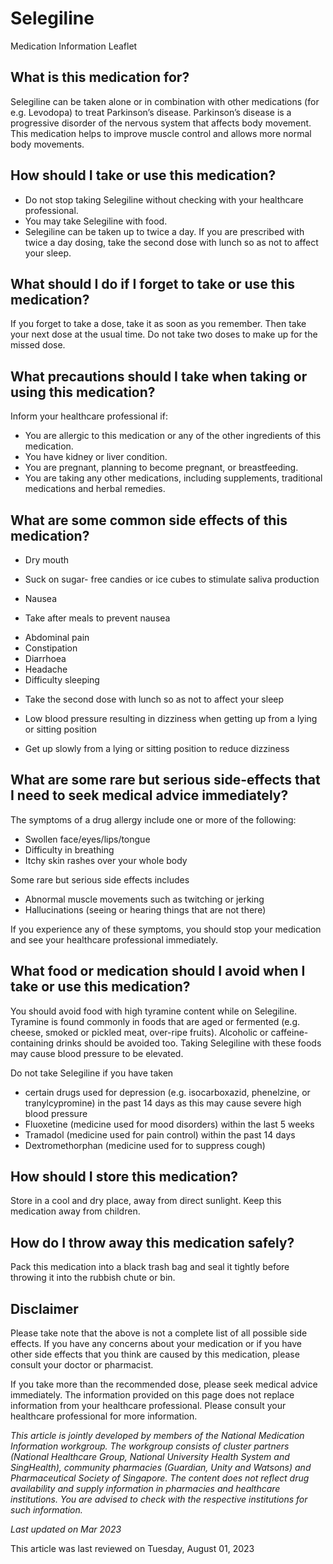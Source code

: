# Selegiline

Medication Information Leaflet

What is this medication for?
----------------------------

Selegiline can be taken alone or in combination with other medications (for e.g. Levodopa) to treat Parkinson’s disease. Parkinson’s disease is a progressive disorder of the nervous system that affects body movement. This medication helps to improve muscle control and allows more normal body movements.

How should I take or use this medication?
-----------------------------------------

* Do not stop taking Selegiline without checking with your healthcare professional.
* You may take Selegiline with food.
* Selegiline can be taken up to twice a day. If you are prescribed with twice a day dosing, take the second dose with lunch so as not to affect your sleep.

What should I do if I forget to take or use this medication?
------------------------------------------------------------

If you forget to take a dose, take it as soon as you remember. Then take your next dose at the usual time. Do not take two doses to make up for the missed dose.

What precautions should I take when taking or using this medication?
--------------------------------------------------------------------

Inform your healthcare professional if:

* You are allergic to this medication or any of the other ingredients of this medication.
* You have kidney or liver condition.
* You are pregnant, planning to become pregnant, or breastfeeding.
* You are taking any other medications, including supplements, traditional medications and herbal remedies.

What are some common side effects of this medication?
-----------------------------------------------------

* Dry mouth

+ Suck on sugar- free candies or ice cubes to stimulate saliva production

* Nausea

+ Take after meals to prevent nausea

* Abdominal pain
* Constipation
* Diarrhoea
* Headache
* Difficulty sleeping

+ Take the second dose with lunch so as not to affect your sleep

* Low blood pressure resulting in dizziness when getting up from a lying or sitting position

+ Get up slowly from a lying or sitting position to reduce dizziness

What are some rare but serious side-effects that I need to seek medical advice immediately?
-------------------------------------------------------------------------------------------

The symptoms of a drug allergy include one or more of the following:

* Swollen face/eyes/lips/tongue
* Difficulty in breathing
* Itchy skin rashes over your whole body

Some rare but serious side effects includes

* Abnormal muscle movements such as twitching or jerking
* Hallucinations (seeing or hearing things that are not there)

If you experience any of these symptoms, you should stop your medication and see your healthcare professional immediately.

What food or medication should I avoid when I take or use this medication?
--------------------------------------------------------------------------

You should avoid food with high tyramine content while on Selegiline. Tyramine is found commonly in foods that are aged or fermented (e.g. cheese, smoked or pickled meat, over-ripe fruits). Alcoholic or caffeine-containing drinks should be avoided too. Taking Selegiline with these foods may cause blood pressure to be elevated.

Do not take Selegiline if you have taken

* certain drugs used for depression (e.g. isocarboxazid, phenelzine, or tranylcypromine) in the past 14 days as this may cause severe high blood pressure
* Fluoxetine (medicine used for mood disorders) within the last 5 weeks
* Tramadol (medicine used for pain control) within the past 14 days
* Dextromethorphan (medicine used for to suppress cough)

How should I store this medication?
-----------------------------------

Store in a cool and dry place, away from direct sunlight. Keep this medication away from children.

How do I throw away this medication safely?
-------------------------------------------

Pack this medication into a black trash bag and seal it tightly before throwing it into the rubbish chute or bin.

Disclaimer
----------

Please take note that the above is not a complete list of all possible side effects. If you have any concerns about your medication or if you have other side effects that you think are caused by this medication, please consult your doctor or pharmacist.

If you take more than the recommended dose, please seek medical advice immediately. The information provided on this page does not replace information from your healthcare professional. Please consult your healthcare professional for more information.

*This article is jointly developed by members of the National Medication Information workgroup. The workgroup consists of cluster partners (National Healthcare Group, National University Health System and SingHealth), community pharmacies (Guardian, Unity and Watsons) and Pharmaceutical Society of Singapore. The content does not reflect drug availability and supply information in pharmacies and healthcare institutions. You are advised to check with the respective institutions for such information.*

*Last updated on Mar*
*2023*

This article was last reviewed on
Tuesday, August 01, 2023